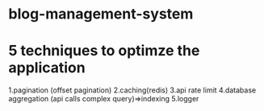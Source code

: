 # blog-management-system

# 5 techniques to optimze the application

1.pagination (offset pagination)
2.caching(redis)
3.api rate limit
4.database aggregation (api calls complex query)=>indexing
5.logger
